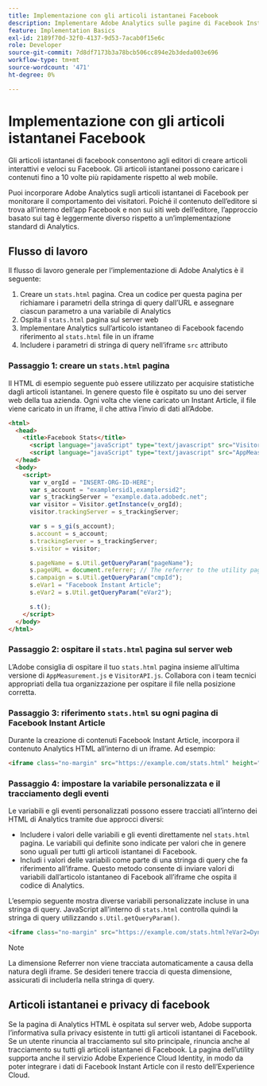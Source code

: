 ```yaml
---
title: Implementazione con gli articoli istantanei Facebook
description: Implementare Adobe Analytics sulle pagine di Facebook Instant Article.
feature: Implementation Basics
exl-id: 2189f70d-32f0-4137-9d53-7acab0f15e6c
role: Developer
source-git-commit: 7d8df7173b3a78bcb506cc894e2b3deda003e696
workflow-type: tm+mt
source-wordcount: '471'
ht-degree: 0%

---
```


# Implementazione con gli articoli istantanei Facebook

Gli articoli istantanei di facebook consentono agli editori di creare articoli interattivi e veloci su Facebook. Gli articoli istantanei possono caricare i contenuti fino a 10 volte più rapidamente rispetto al web mobile.

Puoi incorporare Adobe Analytics sugli articoli istantanei di Facebook per monitorare il comportamento dei visitatori. Poiché il contenuto dell’editore si trova all’interno dell’app Facebook e non sui siti web dell’editore, l’approccio basato sui tag è leggermente diverso rispetto a un’implementazione standard di Analytics.

## Flusso di lavoro

Il flusso di lavoro generale per l’implementazione di Adobe Analytics è il seguente:

1. Creare un `stats.html` pagina. Crea un codice per questa pagina per richiamare i parametri della stringa di query dall’URL e assegnare ciascun parametro a una variabile di Analytics
1. Ospita il `stats.html` pagina sul server web
1. Implementare Analytics sull’articolo istantaneo di Facebook facendo riferimento al `stats.html` file in un iframe
1. Includere i parametri di stringa di query nell’iframe `src` attributo

### Passaggio 1: creare un `stats.html` pagina

Il HTML di esempio seguente può essere utilizzato per acquisire statistiche dagli articoli istantanei. In genere questo file è ospitato su uno dei server web della tua azienda. Ogni volta che viene caricato un Instant Article, il file viene caricato in un iframe, il che attiva l’invio di dati all’Adobe.

```html
<html>
  <head>
    <title>Facebook Stats</title>
      <script language="javaScript" type="text/javascript" src="VisitorAPI.js"></script>
      <script language="javaScript" type="text/javascript" src="AppMeasurement.js"></script>
  </head>
  <body>
    <script>
      var v_orgId = "INSERT-ORG-ID-HERE";
      var s_account = "examplersid1,examplersid2";
      var s_trackingServer = "example.data.adobedc.net";
      var visitor = Visitor.getInstance(v_orgId);
      visitor.trackingServer = s_trackingServer;

      var s = s_gi(s_account);
      s.account = s_account;
      s.trackingServer = s_trackingServer;
      s.visitor = visitor;

      s.pageName = s.Util.getQueryParam("pageName");
      s.pageURL = document.referrer; // The referrer to the utility page is the parent frame
      s.campaign = s.Util.getQueryParam("cmpId");
      s.eVar1 = "Facebook Instant Article";
      s.eVar2 = s.Util.getQueryParam("eVar2");

      s.t();
    </script>
  </body>
</html>
```

### Passaggio 2: ospitare il `stats.html` pagina sul server web

L’Adobe consiglia di ospitare il tuo `stats.html` pagina insieme all’ultima versione di `AppMeasurement.js` e `VisitorAPI.js`. Collabora con i team tecnici appropriati della tua organizzazione per ospitare il file nella posizione corretta.

### Passaggio 3: riferimento `stats.html` su ogni pagina di Facebook Instant Article

Durante la creazione di contenuti Facebook Instant Article, incorpora il contenuto Analytics HTML all’interno di un iframe. Ad esempio:

```html
<iframe class="no-margin" src="https://example.com/stats.html" height="0"></iframe>
```

### Passaggio 4: impostare la variabile personalizzata e il tracciamento degli eventi

Le variabili e gli eventi personalizzati possono essere tracciati all’interno dei HTML di Analytics tramite due approcci diversi:

* Includere i valori delle variabili e gli eventi direttamente nel `stats.html` pagina. Le variabili qui definite sono indicate per valori che in genere sono uguali per tutti gli articoli istantanei di Facebook.
* Includi i valori delle variabili come parte di una stringa di query che fa riferimento all’iframe. Questo metodo consente di inviare valori di variabili dall’articolo istantaneo di Facebook all’iframe che ospita il codice di Analytics.

L’esempio seguente mostra diverse variabili personalizzate incluse in una stringa di query. JavaScript all’interno di `stats.html` controlla quindi la stringa di query utilizzando `s.Util.getQueryParam()`.

```html
<iframe class="no-margin" src="https://example.com/stats.html?eVar2=Dynamic%20article%20title&pageName=Example%20article%20name&cmpId=exampleID123" height="0"></iframe>
```

>[!NOTE]
>
>La dimensione Referrer non viene tracciata automaticamente a causa della natura degli iframe. Se desideri tenere traccia di questa dimensione, assicurati di includerla nella stringa di query.

## Articoli istantanei e privacy di facebook

Se la pagina di Analytics HTML è ospitata sul server web, Adobe supporta l’informativa sulla privacy esistente in tutti gli articoli istantanei di Facebook. Se un utente rinuncia al tracciamento sul sito principale, rinuncia anche al tracciamento su tutti gli articoli istantanei di Facebook. La pagina dell’utility supporta anche il servizio Adobe Experience Cloud Identity, in modo da poter integrare i dati di Facebook Instant Article con il resto dell’Experience Cloud.
